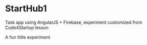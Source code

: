 # StartHub1
Task app using AngularJS + Firebase, experiment customized from Code4Startup lesson

A fun little experiment
